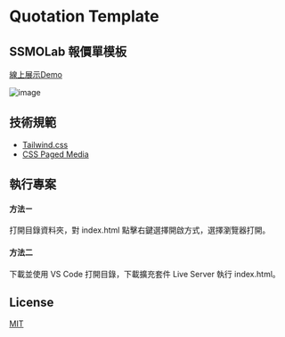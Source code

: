 # Quotation Template

## SSMOLab 報價單模板

[線上展示Demo](https://ssmolab.github.io/Quotation-Template/)

![image](https://github.com/SSMOLab-Joshua/Quotation-Template/blob/main/document/img/doc-cover.png)

## 技術規範
- [Tailwind.css](https://tailwindcss.com/)
- [CSS Paged Media](https://www.w3.org/TR/css-page-3/)

## 執行專案

#### 方法ㄧ
打開目錄資料夾，對 index.html 點擊右鍵選擇開啟方式，選擇瀏覽器打開。

#### 方法二
下載並使用 VS Code 打開目錄，下載擴充套件 Live Server 執行 index.html。

## License
[MIT](https://choosealicense.com/licenses/mit/)

